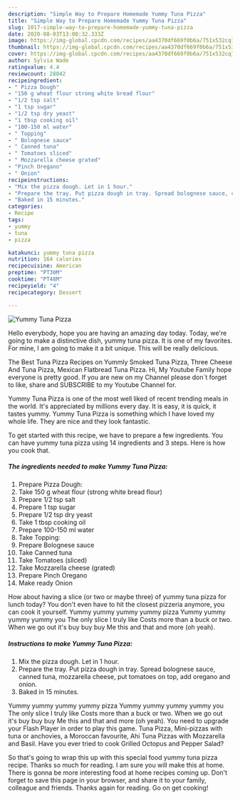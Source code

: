 ```yaml
---
description: "Simple Way to Prepare Homemade Yummy Tuna Pizza"
title: "Simple Way to Prepare Homemade Yummy Tuna Pizza"
slug: 1017-simple-way-to-prepare-homemade-yummy-tuna-pizza
date: 2020-08-03T13:08:32.333Z
image: https://img-global.cpcdn.com/recipes/aa4370df669f0b6a/751x532cq70/yummy-tuna-pizza-recipe-main-photo.jpg
thumbnail: https://img-global.cpcdn.com/recipes/aa4370df669f0b6a/751x532cq70/yummy-tuna-pizza-recipe-main-photo.jpg
cover: https://img-global.cpcdn.com/recipes/aa4370df669f0b6a/751x532cq70/yummy-tuna-pizza-recipe-main-photo.jpg
author: Sylvia Wade
ratingvalue: 4.4
reviewcount: 28042
recipeingredient:
- " Pizza Dough"
- "150 g wheat flour strong white bread flour"
- "1/2 tsp salt"
- "1 tsp sugar"
- "1/2 tsp dry yeast"
- "1 tbsp cooking oil"
- "100-150 ml water"
- " Topping"
- " Bolognese sauce"
- " Canned tuna"
- " Tomatoes sliced"
- " Mozzarella cheese grated"
- "Pinch Oregano"
- " Onion"
recipeinstructions:
- "Mix the pizza dough. Let in 1 hour."
- "Prepare the tray. Put pizza dough in tray. Spread bolognese sauce, canned tuna, mozzarella cheese, put tomatoes on top, add oregano and onion."
- "Baked in 15 minutes."
categories:
- Recipe
tags:
- yummy
- tuna
- pizza

katakunci: yummy tuna pizza 
nutrition: 164 calories
recipecuisine: American
preptime: "PT30M"
cooktime: "PT48M"
recipeyield: "4"
recipecategory: Dessert

---
```



![Yummy Tuna Pizza](https://img-global.cpcdn.com/recipes/aa4370df669f0b6a/751x532cq70/yummy-tuna-pizza-recipe-main-photo.jpg)

Hello everybody, hope you are having an amazing day today. Today, we're going to make a distinctive dish, yummy tuna pizza. It is one of my favorites. For mine, I am going to make it a bit unique. This will be really delicious.

The Best Tuna Pizza Recipes on Yummly Smoked Tuna Pizza, Three Cheese And Tuna Pizza, Mexican Flatbread Tuna Pizza. Hi, My Youtube Family hope everyone is pretty good. If you are new on my Channel please don´t forget to like, share and SUBSCRIBE to my Youtube Channel for.

Yummy Tuna Pizza is one of the most well liked of recent trending meals in the world. It's appreciated by millions every day. It is easy, it is quick, it tastes yummy. Yummy Tuna Pizza is something which I have loved my whole life. They are nice and they look fantastic.


To get started with this recipe, we have to prepare a few ingredients. You can have yummy tuna pizza using 14 ingredients and 3 steps. Here is how you cook that.

<!--inarticleads1-->

##### The ingredients needed to make Yummy Tuna Pizza:

1. Prepare  Pizza Dough:
1. Take 150 g wheat flour (strong white bread flour)
1. Prepare 1/2 tsp salt
1. Prepare 1 tsp sugar
1. Prepare 1/2 tsp dry yeast
1. Take 1 tbsp cooking oil
1. Prepare 100-150 ml water
1. Take  Topping:
1. Prepare  Bolognese sauce
1. Take  Canned tuna
1. Take  Tomatoes (sliced)
1. Take  Mozzarella cheese (grated)
1. Prepare Pinch Oregano
1. Make ready  Onion


How about having a slice (or two or maybe three) of yummy tuna pizza for lunch today? You don&#39;t even have to hit the closest pizzeria anymore, you can cook it yourself. Yummy yummy yummy yummy pizza Yummy yummy yummy yummy you The only slice I truly like Costs more than a buck or two. When we go out it&#39;s buy buy buy Me this and that and more (oh yeah). 

<!--inarticleads2-->

##### Instructions to make Yummy Tuna Pizza:

1. Mix the pizza dough. Let in 1 hour.
1. Prepare the tray. Put pizza dough in tray. Spread bolognese sauce, canned tuna, mozzarella cheese, put tomatoes on top, add oregano and onion.
1. Baked in 15 minutes.


Yummy yummy yummy yummy pizza Yummy yummy yummy yummy you The only slice I truly like Costs more than a buck or two. When we go out it&#39;s buy buy buy Me this and that and more (oh yeah). You need to upgrade your Flash Player in order to play this game. Tuna Pizza, Mini-pizzas with tuna or anchovies, a Moroccan favourite, Ahi Tuna Pizzas with Mozzarella and Basil. Have you ever tried to cook Grilled Octopus and Pepper Salad? 

So that's going to wrap this up with this special food yummy tuna pizza recipe. Thanks so much for reading. I am sure you will make this at home. There is gonna be more interesting food at home recipes coming up. Don't forget to save this page in your browser, and share it to your family, colleague and friends. Thanks again for reading. Go on get cooking!
